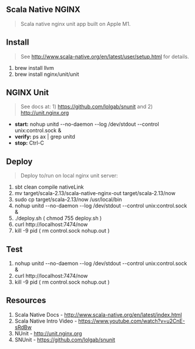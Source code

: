Scala Native NGINX
------------------
>Scala native nginx unit app built on Apple M1.

Install
-------
>See http://www.scala-native.org/en/latest/user/setup.html for details.
1. brew install llvm
2. brew install nginx/unit/unit

NGINX Unit
----------
>See docs at: 1) https://github.com/lolgab/snunit and 2) http://unit.nginx.org
* **start:** nohup unitd --no-daemon --log /dev/stdout --control unix:control.sock &
* **verify:** ps ax | grep unitd
* **stop:** Ctrl-C

Deploy
------
>Deploy to/run on local nginx unit server:
1. sbt clean compile nativeLink
2. mv target/scala-2.13/scala-native-nginx-out target/scala-2.13/now
3. sudo cp target/scala-2.13/now /usr/local/bin
4. nohup unitd --no-daemon --log /dev/stdout --control unix:control.sock &
5. ./deploy.sh  ( chmod 755 deploy.sh )
6. curl http://localhost:7474/now
7. kill -9 pid ( rm control.sock nohup.out )

Test
----
1. nohup unitd --no-daemon --log /dev/stdout --control unix:control.sock &
2. curl http://localhost:7474/now
3. kill -9 pid ( rm control.sock nohup.out )

Resources
---------
1. Scala Native Docs - http://www.scala-native.org/en/latest/index.html
2. Scala Native Intro Video - https://www.youtube.com/watch?v=u2CnE-sRdBw
3. NUnit - http://unit.nginx.org
4. SNUnit - https://github.com/lolgab/snunit